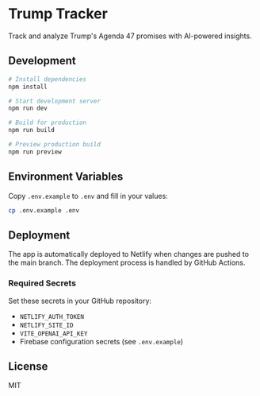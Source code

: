 # Trump Tracker

Track and analyze Trump's Agenda 47 promises with AI-powered insights.

## Development

```bash
# Install dependencies
npm install

# Start development server
npm run dev

# Build for production
npm run build

# Preview production build
npm run preview
```

## Environment Variables

Copy `.env.example` to `.env` and fill in your values:

```bash
cp .env.example .env
```

## Deployment

The app is automatically deployed to Netlify when changes are pushed to the main branch. The deployment process is handled by GitHub Actions.

### Required Secrets

Set these secrets in your GitHub repository:

- `NETLIFY_AUTH_TOKEN`
- `NETLIFY_SITE_ID`
- `VITE_OPENAI_API_KEY`
- Firebase configuration secrets (see `.env.example`)

## License

MIT